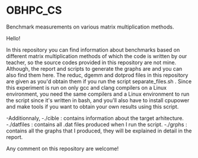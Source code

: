 # OBHPC_CS
Benchmark measurements on various matrix multiplication methods. 

Hello! 


In this repository you can find information about benchmarks based on different matrix multiplication methods of which the code is written by our teacher, so the source codes provided in this repository are not mine. Although, the report and scripts to generate the graphs are and you can also find them here. 
The reduc, dgemm and dotprod files in this repository are given as you'd obtain them if you run the script separate_files.sh . Since this experiment is run on only gcc and clang compilers on a Linux environment, you need the same compilers and a Linux environment to run the script since it's written in bash, and you'll also have to install cpupower and make tools if you want to obtain your own results using this script. 


-Additionnaly, 
-./cible : contains information about the target arhitecture.
-./datfiles : contains all .dat files produced when I run the script. 
-./grphs : contains all the graphs that I produced, they will be explained in detail in the report. 



Any comment on this repository are welcome! 


